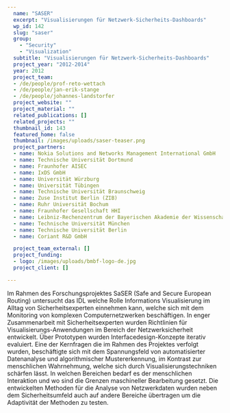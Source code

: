 ```yaml
---
  name: "SASER"
  excerpt: "Visualisierungen für Netzwerk-Sicherheits-Dashboards"
  wp_id: 142
  slug: "saser"
  group: 
    - "Security"
    - "Visualization"
  subtitle: "Visualisierungen für Netzwerk-Sicherheits-Dashboards"
  project_year: "2012-2014"
  year: 2012
  project_team:
  - /de/people/prof-reto-wettach
  - /de/people/jan-erik-stange
  - /de/people/johannes-landstorfer
  project_website: ""
  project_material: ""
  related_publications: []
  related_projects: ""
  thumbnail_id: 143
  featured_home: false
  thumbnail: /images/uploads/saser-teaser.png
  project_partners:
  - name: Nokia Solutions and Networks Management International GmbH
  - name: Technische Universität Dortmund
  - name: Fraunhofer AISEC
  - name: IxDS GmbH
  - name: Universität Würzburg
  - name: Universität Tübingen
  - name: Technische Universität Braunschweig
  - name: Zuse Institut Berlin (ZIB)
  - name: Ruhr Universität Bochum
  - name: Fraunhofer Gesellschaft HHI
  - name: Leibniz-Rechenzentrum der Bayerischen Akademie der Wissenschaften
  - name: Technische Universität München
  - name: Technische Universität Berlin
  - name: Coriant R&D GmbH

  project_team_external: []
  project_funding:
  - logo: /images/uploads/bmbf-logo-de.jpg
  project_client: []

---
```

Im Rahmen des Forschungsprojektes SaSER (Safe and Secure European Routing) untersucht das IDL welche Rolle Informations Visualisierung im Alltag von Sicherheitsexperten einnehmen kann, welche sich mit dem Monitoring von komplexen Computernetzwerken beschäftigen. In enger Zusammenarbeit mit Sicherheitsexperten wurden Richtlinien für Visualisierungs-Anwendungen im Bereich der Netzwerksicherheit entwickelt. Über Prototypen wurden Interfacedesign-Konzepte iterativ evaluiert. Eine der Kernfragen die im Rahmen des Projektes verfolgt wurden, beschäftigte sich mit dem Spannungsfeld von automatisierter Datenanalyse und algorithmischer Mustererkennung, im Kontrast zur menschlichen Wahrnehmung, welche sich durch Visualisierungstechniken schärfen lässt. In welchen Bereichen bedarf es der menschlichen Interaktion und wo sind die Grenzen maschineller Bearbeitung gesetzt. Die entwickelten Methoden für die Analyse von Netzwerkdaten wurden neben dem Sicherheitsumfeld auch auf andere Bereiche übertragen um die Adaptivität der Methoden zu testen.